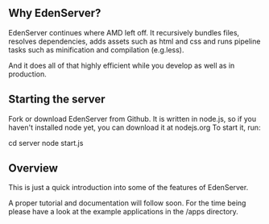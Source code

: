 Why EdenServer?
-----------------------------------------------------------
EdenServer continues where AMD left off. It recursively bundles files, resolves dependencies, adds assets such as html and css and runs pipeline tasks such as minification and compilation (e.g.less).

And it does all of that highly efficient while you develop as well as in production.

Starting the server
-----------------------------------------------------------
Fork or download EdenServer from Github. It is written in node.js, so if you haven't installed node yet, you can download it at nodejs.org To start it, run:

cd server
node start.js

Overview
-----------------------------------------------------------
This is just a quick introduction into some of the features of EdenServer.

A proper tutorial and documentation will follow soon. For the time being please have a look at the example applications in the /apps directory.